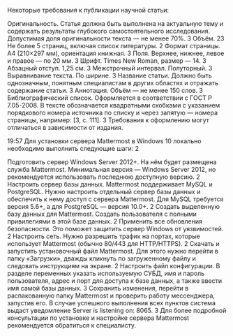 Некоторые требования к публикации научной статьи:

Оригинальность. Статья должна быть выполнена на актуальную тему и содержать результаты глубокого самостоятельного исследования. Допустимая доля оригинальности текста — не менее 70%. 3
Объём. 23 Не более 5 страниц, включая список литературы. 2
Формат страницы. А4 (210×297 мм), ориентация книжная. 3
Поля. Верхнее, нижнее, левое и правое — по 20 мм. 3
Шрифт. Times New Roman, размер — 14. 3
Абзацный отступ. 1,25 см. 3
Межстрочный интервал. Полуторный. 3
Выравнивание текста. По ширине. 3
Название статьи. Должно быть однозначным, понятным специалистам в других областях и отражать содержание статьи. 3
Аннотация. Объём — не менее 150 слов. 3
Библиографический список. Оформляется в соответствии с ГОСТ Р 7.05-2008. В тексте обозначается квадратными скобками с указанием порядкового номера источника по списку и через запятую — номера страницы, например: [3, с. 111]. 3
Требования к оформлению могут отличаться в зависимости от издания.

19:57
Для установки сервера Mattermost в Windows 10 локально необходимо выполнить следующие шаги: 2

Подготовить сервер Windows Server 2012+. На нём будет размещена служба Mattermost. Минимальная версия — Windows Server 2012, но рекомендуется использовать последнюю доступную версию. 2
Настроить сервер базы данных. Mattermost поддерживает MySQL и PostgreSQL. Нужно настроить отдельный сервер базы данных и обеспечить к нему доступ с сервера Mattermost. Для MySQL требуется версия 5.6+, а для PostgreSQL — версия 10.0+. 2
Создать выделенную базу данных для Mattermost. Создать пользователя с полными привилегиями в этой базе данных. 2
Применить все обновления безопасности. Это поможет защитить сервер Windows от уязвимостей. 2
Настроить сеть. Нужно разрешить трафик на портах, которые использует Mattermost (обычно 80/443 для HTTP/HTTPS). 2
Скачать и запустить установочный файл Mattermost. Для этого нужно перейти в папку «Загрузки», дважды кликнуть по загруженному файлу и следовать инструкциям на экране. 2
Настроить файл конфигурации. В разделе переменных указать используемую СУБД, имя и пароль пользователя, адрес и порт для доступа к базе данных, а также ввести имя самой базы данных. 3
Сохранить изменения, перейти в распакованную папку Mattermost и проверить работу мессенджера, запустив его. В случае успешного выполнения всех пунктов система выдаст уведомление Server is listening on: 8065. 3
Для более подробной консультации по установке и настройке сервера Mattermost рекомендуется обратиться к специалисту.

